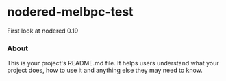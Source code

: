nodered-melbpc-test
===================

First look at nodered 0.19

### About

This is your project's README.md file. It helps users understand what your
project does, how to use it and anything else they may need to know.